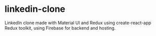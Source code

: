 # linkedin-clone
LinkedIn clone made with Material UI and Redux using create-react-app Redux toolkit, using Firebase for backend and hosting.
